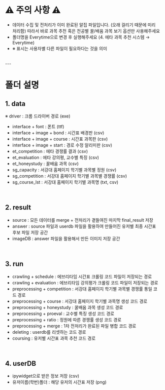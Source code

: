 # ⚠ 주의 사항 ⚠
* 데이터 수집 및 전처리가 이미 완료된 알집 파일입니다. (오래 걸리기 때문에 미리 처리함) 따라서 바로 과목 추천 혹은 전공별 꿀/배움 과목 보기 옵션만 사용해주세요
* 폴더명을 Everytime으로 변경 후 실행해주세요 (4. 에타 과목 추천 시스템 → Everytime)
* ※ 표시는 사용자별 다른 파일이 필요하다는 것을 의미
<br>
---

# 폴더 설명
## 1. data
※ driver : 크롬 드라이버 경로 (exe)
- interface + font : 폰트 (ttf)
- interface + image + bond : 시간표 배경판 (csv)
- interface + image + course : 시간표 과목판 (csv)
- interface + image + start : 경로 수정 알리미판 (csv)
- et_competition : 에타 경쟁률 결과 (csv)
- et_evaluation : 에타 강의평, 교수별 특징 (csv)
- et_honeystudy : 꿀배움 과목 (csv)
- sg_capacity : 서강대 홈페이지 학기별 과목별 정원 (csv)
- sg_competition : 서강대 홈페이지 학기별 과목별 경쟁률 (csv)
- sg_course_lst : 서강대 홈페이지 학기별 과목명 (txt, csv)
<br>

## 2. result
- source : 모든 데이터를 merge + 전처리가 곁들여진 마지막 final_result 저장
- answer : source 파일과 userdb 파일을 활용하여 만들어진 유저별 최종 시간표 후보 파일 저장 공간
- imageDB : answer 파일을 활용해서 만든 이미지 저장 공간
<br>

## 3. run
- crawling + schedule : 에브리타임 시간표 크롤링 코드 파일이 저장되는 경로
- crawling + evaluation : 에브리타임 강의평가 크롤링 코드 파일이 저장되는 경로
- preprocessing + competition : 서강대 홈페이지 학기별 과목별 경쟁률 통일 코드 경로
- preprocessing + course : 서강대 홈페이지 학기별 과목명 생성 코드 경로
- preprocessing + honeystudy : 꿀배움 과목 생성 코드 경로
- preprocessing + proeval : 교수별 특징 생성 코드 경로
- preprocessing + ratio : 정원에 따른 경쟁률 생성 코드 경로
- preprocessing + merge : 1차 전처리가 완료된 파일 병합 코드 경로
- deleting : userdb를 리셋하는 코드 경로
- coursing : 유저별 시간표 과목 추천 코드 경로
<br>

## 4. userDB
- ipywidget으로 받은 정보 저장 (csv)
- 유저이름(학번)폴더 : 해당 유저의 시간표 저장 (png)
